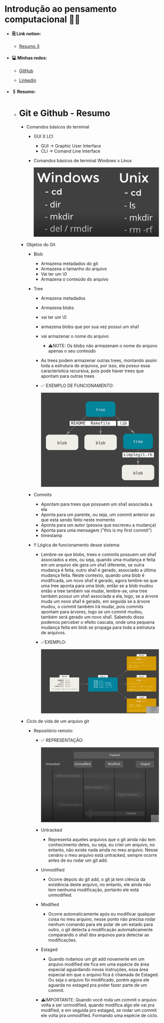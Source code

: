 # Introdução ao pensamento computacional :man_scientist:

- ####  :spiral_notepad: Link notion: 

  - [Resumo 3](https://showy-secure-60e.notion.site/Git-e-Github-M-dulo-c5f79a0c4a5a4afda0ab98a72172d699)

- ####  :computer: Minhas redes:

  - [GitHub](https://github.com/Brennez)

  - [Linkedin](https://www.linkedin.com/in/tchalisson-brenne-27911421b/)

- ####  :paperclips: Resumo: 

  - # Git e Github - Resumo

    - Comandos básicos do terminal

      - GUI X LCI

        - GUI → Graphic User Interface
        - CLI → Comand Line Interface
  
      - Comandos básicos de terminal Windows x Linux
  
        ![Comando](../assets/comandos.png)
  
    - Objetos do Git
  
      - Blob
  
        - Armazena metadados do git
        - Armazena o tamanho do arquivo
        - Vai ter um \0
        - Armazena o conteúdo do arquivo

      - Tree

        - Armazena metadados

        - Armazena blobs

        - vai ter um \0
  
        - armazena blobs que por sua vez possui um sha1
  
        - vai armazenar o nome do arquivo
  
          - ⚠️NOTE: Os blobs não armazenam o nome do arquivo apenas o seu conteúdo
  
        - As trees podem armazenar outras trees, montando assim toda a estrutura de arquivos, por isso, ela possui essa característica recursiva, pois pode haver trees que apontam para outras trees
  
        - ✅ EXEMPLO DE FUNCIONAMENTO:
  
          ![Esquema 1](../assets/esquema1.png)
  
      - Commits
  
        - Apontam para trees que possuem um sha1 associada a ela
        - Aponta para um parente, ou seja, um commit anterior ao que está sendo feito neste momento
        - Aponta para um autor (pessoa que escreveu a mudança)
        - Aponta para uma mensagem (”this is my first commit”)
        - timestamp
  
      - ‼️ Lógica de funcionamento desse sistema:
  
        - Lembre-se que blobs, trees e commits possuem um sha1 associados a eles, ou seja, quando uma mudança é feita em um arquivo ele gera um sha1 diferente, se outra mudança é feita, outro sha1 é gerado, associado a última mudança feita. Neste contexto, quando uma blob é modificada, um novo sha1 é gerado, agora lembre-se que uma tree aponta para uma blob, então se a blob mudou então a tree também vai mudar, lembre-se, uma tree também possui um sha1 associada a ela, logo, se a árvore muda um novo sha1 é gerado, em seguida se a árvore mudou, o commit também irá mudar, pois commits apontam para árvores, logo se um commit mudou, também será gerado um novo sha1. Sabendo disso podemos perceber o efeito cascata, onde uma pequena mudança feita em blob se propaga para toda a estrutura de arquivos.
  
        - ✅EXEMPLO:
  
          ![Esquema 2](../assets/esquema2.png)
  
    - Ciclo de vida de um arquivo git
  
      - Repositório remoto:
  
        - ✅ REPRESENTAÇÃO:
  
          ![Ciclo de vida](../assets/cicloDeVida.png)
  
        - Untracked
  
          - Representa aqueles arquivos que o git ainda não tem conhecimento deles, ou seja, eu criei um arquivo, no entanto, não existe nada ainda no meu arquivo. Nesse cenário o meu arquivo está untracked, sempre ocorre antes de eu rodar um git add.
  
        - Unmodified
  
          - Ocorre depois do git add, o git já tem ciência da existência deste arquivo, no entanto, ele ainda não tem nenhuma modificação, portanto ele está unmodified.
  
        - Modified
  
          - Ocorre automaticamente após eu modificar qualquer coisa no meu arquivo, nesse ponto não precisa rodar nenhum comando para ele pular de um estado para outro, o git detecta a modificação automaticamente comparando o sha1 dos arquivos para detectar as modificações.
  
        - Estaged
  
          - Quando rodamos um git add novamente em um arquivo modified ele fica em uma espécie de área especial aguardando novas instruções, essa área especial em que o arquivo fica é chamada de Estaged. Ou seja o arquivo foi modificado, porém agora ele aguarda no estaged pra poder fazer parte de um commit.
  
        - ⚠️IMPORTANTE: Quando você roda um commit o arquivo volta a ser unmodified, quando modifica algo ele vai pra modified, e em seguida pro estaged, se rodar um commit ele volta pra unmodified. Formando uma espécie de ciclo.
